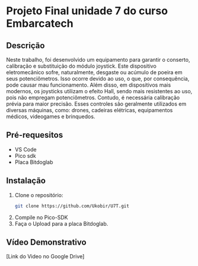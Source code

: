 ﻿# Projeto Final unidade 7 do curso Embarcatech
## Descrição
Neste trabalho, foi desenvolvido um equipamento para garantir o conserto, calibração
e substituição do módulo joystick. Este dispositivo eletromecânico sofre, naturalmente,
desgaste ou acúmulo de poeira em seus potenciômetros. Isso ocorre devido ao uso, o
que, por consequência, pode causar mau funcionamento. Além disso, em dispositivos
mais modernos, os joysticks utilizam o efeito Hall, sendo mais resistentes ao uso, pois não
empregam potenciômetros. Contudo, é necessária calibração prévia para maior precisão.
Esses controles são geralmente utilizados em diversas máquinas, como: drones, cadeiras
elétricas, equipamentos médicos, videogames e brinquedos.

## Pré-requesitos
- VS Code 
- Pico sdk
- Placa Bitdoglab 

## Instalação
1. Clone o repositório:
   ```sh
   git clone https://github.com/Ukobir/U7T.git
2. Compile no Pico-SDK
3. Faça o Upload para a placa Bitdoglab.

## Vídeo Demonstrativo
[Link do Video no Google Drive]
